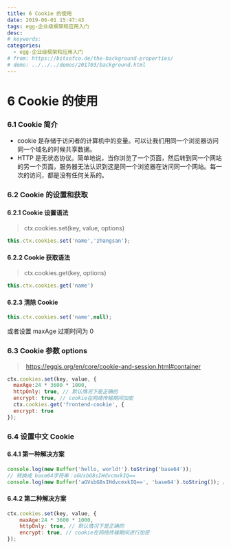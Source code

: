 ```yaml
---
title: 6 Cookie 的使用
date: 2019-06-01 15:47:43
tags: egg-企业级框架和应用入门
desc: 
# keywords: 
categories:
  - egg-企业级框架和应用入门
# from: https://bitsofco.de/the-background-properties/
# demo: ../../../demos/201703/background.html
---
```


# 6 Cookie 的使用

<a name="8e2bda97"></a>
### 6.1 Cookie 简介
- cookie 是存储于访问者的计算机中的变量。可以让我们用同一个浏览器访问同一个域名的时候共享数据。
- HTTP 是无状态协议。简单地说，当你浏览了一个页面，然后转到同一个网站的另一个页面，服务器无法认识到这是同一个浏览器在访问同一个网站。每一次的访问，都是没有任何关系的。

<a name="e8c79d52"></a>
### 6.2 Cookie 的设置和获取

<a name="3a998b31"></a>
#### 6.2.1 Cookie 设置语法
> ctx.cookies.set(key, value, options)


```javascript
this.ctx.cookies.set('name','zhangsan');
```

<a name="4fe3e7c9"></a>
#### 6.2.2 Cookie 获取语法
> ctx.cookies.get(key, options)


```javascript
this.ctx.cookies.get('name')
```


<a name="fc196a74"></a>
#### 6.2.3 清除 Cookie

```javascript
this.ctx.cookies.set('name',null);
```

或者设置 maxAge 过期时间为 0

<a name="1f376170"></a>
### 6.3 Cookie 参数 options
>  https://eggjs.org/en/core/cookie-and-session.html#container


```javascript
ctx.cookies.set(key, value, {
  maxAge:24 * 3600 * 1000,
  httpOnly: true, // 默认情况下是正确的
  encrypt: true, // cookie在网络传输期间加密
  ctx.cookies.get('frontend-cookie', {
  encrypt: true
});
```
<a name="d41d8cd9"></a>
### 
<a name="95f56a9e"></a>
### 6.4 设置中文 Cookie
<a name="04aae555"></a>
#### 6.4.1 第一种解决方案

```javascript
console.log(new Buffer('hello, world!').toString('base64'));
// 转换成 base64字符串：aGVsbG8sIHdvcmxkIQ==
console.log(new Buffer('aGVsbG8sIHdvcmxkIQ==', 'base64').toString()); // 还原 base64字符串：hello, world!
```

<a name="06fdf631"></a>
#### 6.4.2 第二种解决方案

```javascript
ctx.cookies.set(key, value, {
	maxAge:24 * 3600 * 1000,
	httpOnly: true, // 默认情况下是正确的
	encrypt: true, // cookie在网络传输期间进行加密
});
```


